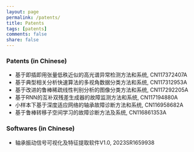 ```yaml
---
layout: page
permalink: /patents/
title: Patents
tags: [patents]
comments: false
share: false
---
```



### Patents (in Chinese)
* 基于即插即用张量低秩近似的高光谱异常检测方法和系统, CN117372407A <br>
* 基于典型相关分析快速算法的多视角数据分类方法和系统, CN117312953A <br>
* 基于改进的鲁棒稀疏线性判别分析的图像分类方法和系统, CN117292205A <br>
* 基于RNN的互补双残差生成器的故障监测方法和系统, CN117194880A <br>
* 小样本下基于深度适应网络的轴承故障诊断方法和系统, CN116958682A <br>
* 基于鲁棒转移子空间学习的故障诊断方法及系统, CN116861353A <br>


### Softwares (in Chinese)
* 轴承振动信号可视化及特征提取软件V1.0, 2023SR1659938

